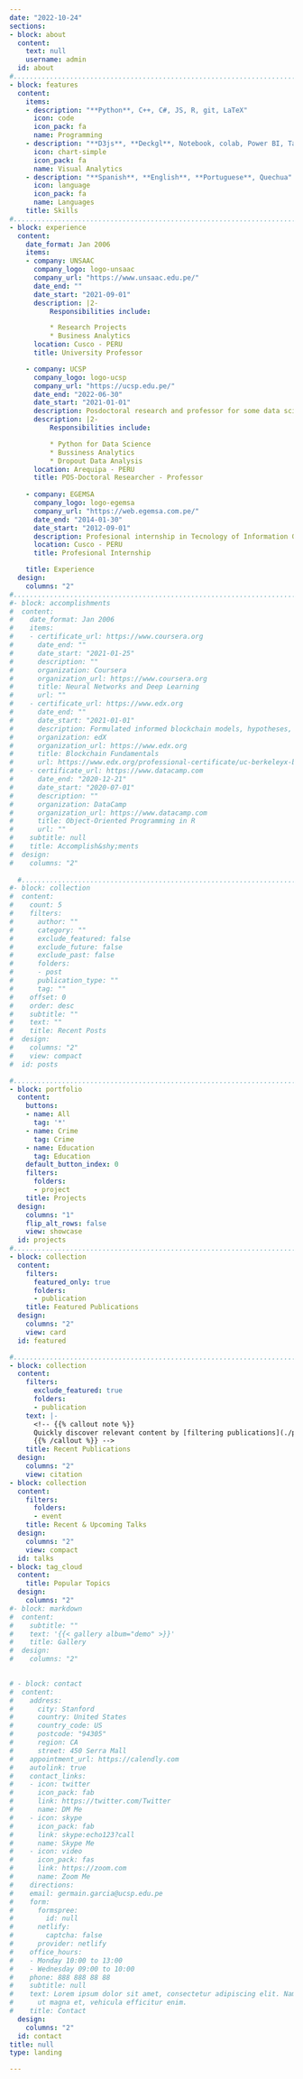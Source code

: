 ```yaml
---
date: "2022-10-24"
sections:
- block: about
  content:
    text: null
    username: admin
  id: about
#................................................................................................
- block: features
  content:
    items:
    - description: "**Python**, C++, C#, JS, R, git, LaTeX"
      icon: code
      icon_pack: fa
      name: Programming
    - description: "**D3js**, **Deckgl**, Notebook, colab, Power BI, Tableu"
      icon: chart-simple
      icon_pack: fa
      name: Visual Analytics
    - description: "**Spanish**, **English**, **Portuguese**, Quechua"
      icon: language
      icon_pack: fa
      name: Languages
    title: Skills
#................................................................................................
- block: experience
  content:
    date_format: Jan 2006
    items:
    - company: UNSAAC
      company_logo: logo-unsaac
      company_url: "https://www.unsaac.edu.pe/"
      date_end: ""
      date_start: "2021-09-01"
      description: |2-
          Responsibilities include:

          * Research Projects
          * Business Analytics
      location: Cusco - PERU
      title: University Professor

    - company: UCSP
      company_logo: logo-ucsp
      company_url: "https://ucsp.edu.pe/"
      date_end: "2022-06-30"
      date_start: "2021-01-01"
      description: Posdoctoral research and professor for some data science certifications
      description: |2-
          Responsibilities include:

          * Python for Data Science
          * Bussiness Analytics
          * Dropout Data Analysis
      location: Arequipa - PERU
      title: POS-Doctoral Researcher - Professor
    
    - company: EGEMSA
      company_logo: logo-egemsa
      company_url: "https://web.egemsa.com.pe/"
      date_end: "2014-01-30"
      date_start: "2012-09-01"
      description: Profesional internship in Tecnology of Information Group
      location: Cusco - PERU
      title: Profesional Internship

    title: Experience
  design:
    columns: "2"
#................................................................................................
#- block: accomplishments
#  content:
#    date_format: Jan 2006
#    items:
#    - certificate_url: https://www.coursera.org
#      date_end: ""
#      date_start: "2021-01-25"
#      description: ""
#      organization: Coursera
#      organization_url: https://www.coursera.org
#      title: Neural Networks and Deep Learning
#      url: ""
#    - certificate_url: https://www.edx.org
#      date_end: ""
#      date_start: "2021-01-01"
#      description: Formulated informed blockchain models, hypotheses, and use cases.
#      organization: edX
#      organization_url: https://www.edx.org
#      title: Blockchain Fundamentals
#      url: https://www.edx.org/professional-certificate/uc-berkeleyx-blockchain-fundamentals
#    - certificate_url: https://www.datacamp.com
#      date_end: "2020-12-21"
#      date_start: "2020-07-01"
#      description: ""
#      organization: DataCamp
#      organization_url: https://www.datacamp.com
#      title: Object-Oriented Programming in R
#      url: ""
#    subtitle: null
#    title: Accomplish&shy;ments
#  design:
#    columns: "2"
  
  #................................................................................................
#- block: collection
#  content:
#    count: 5
#    filters:
#      author: ""
#      category: ""
#      exclude_featured: false
#      exclude_future: false
#      exclude_past: false
#      folders:
#      - post
#      publication_type: ""
#      tag: ""
#    offset: 0
#    order: desc
#    subtitle: ""
#    text: ""
#    title: Recent Posts
#  design:
#    columns: "2"
#    view: compact
#  id: posts

#................................................................................................
- block: portfolio
  content:
    buttons:
    - name: All
      tag: '*'
    - name: Crime
      tag: Crime
    - name: Education
      tag: Education
    default_button_index: 0
    filters:
      folders:
      - project
    title: Projects
  design:
    columns: "1"
    flip_alt_rows: false
    view: showcase
  id: projects
#................................................................................................
- block: collection
  content:
    filters:
      featured_only: true
      folders:
      - publication
    title: Featured Publications
  design:
    columns: "2"
    view: card
  id: featured

#................................................................................................
- block: collection
  content:
    filters:
      exclude_featured: true
      folders:
      - publication
    text: |-
      <!-- {{% callout note %}}
      Quickly discover relevant content by [filtering publications](./publication/).
      {{% /callout %}} -->
    title: Recent Publications
  design:
    columns: "2"
    view: citation
- block: collection
  content:
    filters:
      folders:
      - event
    title: Recent & Upcoming Talks
  design:
    columns: "2"
    view: compact
  id: talks
- block: tag_cloud
  content:
    title: Popular Topics
  design:
    columns: "2"
#- block: markdown
#  content:
#    subtitle: ""
#    text: '{{< gallery album="demo" >}}'
#    title: Gallery
#  design:
#    columns: "2"
  

# - block: contact
#  content:
#    address:
#      city: Stanford
#      country: United States
#      country_code: US
#      postcode: "94305"
#      region: CA
#      street: 450 Serra Mall
#    appointment_url: https://calendly.com
#    autolink: true
#    contact_links:
#    - icon: twitter
#      icon_pack: fab
#      link: https://twitter.com/Twitter
#      name: DM Me
#    - icon: skype
#      icon_pack: fab
#      link: skype:echo123?call
#      name: Skype Me
#    - icon: video
#      icon_pack: fas
#      link: https://zoom.com
#      name: Zoom Me
#    directions: 
#    email: germain.garcia@ucsp.edu.pe
#    form:
#      formspree:
#        id: null
#      netlify:
#        captcha: false
#      provider: netlify
#    office_hours:
#    - Monday 10:00 to 13:00
#    - Wednesday 09:00 to 10:00
#    phone: 888 888 88 88
#    subtitle: null
#    text: Lorem ipsum dolor sit amet, consectetur adipiscing elit. Nam mi diam, venenatis
#      ut magna et, vehicula efficitur enim.
#    title: Contact
  design:
    columns: "2"
  id: contact
title: null
type: landing

---
```

